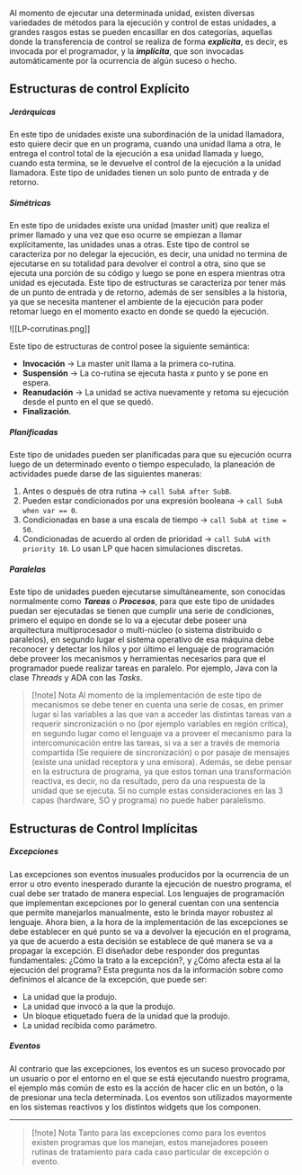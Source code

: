 Al momento de ejecutar una determinada unidad, existen diversas variedades de métodos para la ejecución y control de estas unidades, a grandes rasgos estas se pueden encasillar en dos categorías, aquellas donde la transferencia de control se realiza de forma ***explícita***, es decir, es invocada por el programador, y la ***implícita***, que son invocadas automáticamente por la ocurrencia de algún suceso o hecho.

## Estructuras de control Explícito

##### Jerárquicas

En este tipo de unidades existe una subordinación de la unidad llamadora, esto quiere decir que en un programa, cuando una unidad llama a otra, le entrega el control total de la ejecución a esa unidad llamada y luego, cuando esta termina, se le devuelve el control de la ejecución a la unidad llamadora. Este tipo de unidades tienen un solo punto de entrada y de retorno.

##### Simétricas

En este tipo de unidades existe una unidad (master unit) que realiza el primer llamado y una vez que eso ocurre se empiezan a llamar explícitamente, las unidades unas a otras. Este tipo de control se caracteriza por no delegar la ejecución, es decir, una unidad no termina de ejecutarse en su totalidad para devolver el control a otra, sino que se ejecuta una porción de su código y luego se pone en espera mientras otra unidad es ejecutada. Este tipo de estructuras se caracteriza por tener más de un punto de entrada y de retorno, además de ser sensibles a la historia, ya que se necesita mantener el ambiente de la ejecución para poder retomar luego en el momento exacto en donde se quedó la ejecución.

![[LP-corrutinas.png]]

Este tipo de estructuras de control posee la siguiente semántica:
- **Invocación** -> La master unit llama a la primera co-rutina.
- **Suspensión** -> La co-rutina se ejecuta hasta *x* punto y se pone en espera.
- **Reanudación** -> La unidad se activa nuevamente y retoma su ejecución desde el punto en el que se quedó.
- **Finalización**.
##### Planificadas

Este tipo de unidades pueden ser planificadas para que su ejecución ocurra luego de un determinado evento o tiempo especulado, la planeación de actividades puede darse de las siguientes maneras:

1. Antes o después de otra rutina -> ```call SubA after SubB```.
2. Pueden estar condicionados por una expresión booleana -> ```call SubA when var == 0```.
3. Condicionadas en base a una escala de tiempo -> ```call SubA at time = 50```.
4. Condicionadas de acuerdo al orden de prioridad -> ```call SubA with priority 10```.
Lo usan LP que hacen simulaciones discretas.
##### Paralelas

Este tipo de unidades pueden ejecutarse simultáneamente, son conocidas normalmente como ***Tareas*** o ***Procesos***, para que este tipo de unidades puedan ser ejecutadas se tienen que cumplir una serie de condiciones, primero el equipo en donde se lo va a ejecutar debe poseer una arquitectura multiprocesador o multi-núcleo (o sistema distribuido o paralelos), en segundo lugar el sistema operativo de esa máquina debe reconocer y detectar los hilos y por último el lenguaje de programación debe proveer los mecanismos y herramientas necesarios para que el programador puede realizar tareas en paralelo. Por ejemplo, Java con la clase *Threads* y ADA con las *Tasks*.

>[!note] Nota
>Al momento de la implementación de este tipo de mecanismos se debe tener en cuenta una serie de cosas, en primer lugar si las variables a las que van a acceder las distintas tareas van a requerir sincronización o no (por ejemplo variables en región crítica), en segundo lugar como el lenguaje va a proveer el mecanismo para la intercomunicación entre las tareas, si va a ser a través de memoria compartida (Se requiere de sincronización) o por pasaje de mensajes (existe una unidad receptora y una emisora). Además, se debe pensar en la estructura de programa, ya que estos toman una transformación reactiva, es decir, no da resultado, pero da una respuesta de la unidad que se ejecuta.
>Si no cumple estas consideraciones en las 3 capas (hardware, SO y programa) no puede haber paralelismo.

## Estructuras de Control Implícitas

##### Excepciones

Las excepciones son eventos inusuales producidos por la ocurrencia de un error u otro evento inesperado durante la ejecución de nuestro programa, el cual debe ser tratado de manera especial. Los lenguajes de programación que implementan excepciones por lo general cuentan con una sentencia que permite manejarlos manualmente, esto le brinda mayor robustez al lenguaje.
Ahora bien, a la hora de la implementación de las excepciones se debe establecer en qué punto se va a devolver la ejecución en el programa, ya que de acuerdo a esta decisión se establece de qué manera se va a propagar la excepción. El diseñador debe responder dos preguntas fundamentales: ¿Cómo la trato a la excepción?, y ¿Cómo afecta esta al la ejecución del programa? Esta pregunta nos da la información sobre como definimos el alcance de la excepción, que puede ser:
- La unidad que la produjo.
- La unidad que invocó a la que la produjo.
- Un bloque etiquetado fuera de la unidad que la produjo. 
- La unidad recibida como parámetro.
##### Eventos

Al contrario que las excepciones, los eventos es un suceso provocado por un usuario o por el entorno en el que se está ejecutando nuestro programa, el ejemplo más común de esto es la acción de hacer clic en un botón, o la de presionar una tecla determinada. Los eventos son utilizados mayormente en los sistemas reactivos y los distintos widgets que los componen.

---

>[!note] Nota
>Tanto para las excepciones como para los eventos existen programas que los manejan, estos manejadores poseen rutinas de tratamiento para cada caso particular de excepción o evento.
